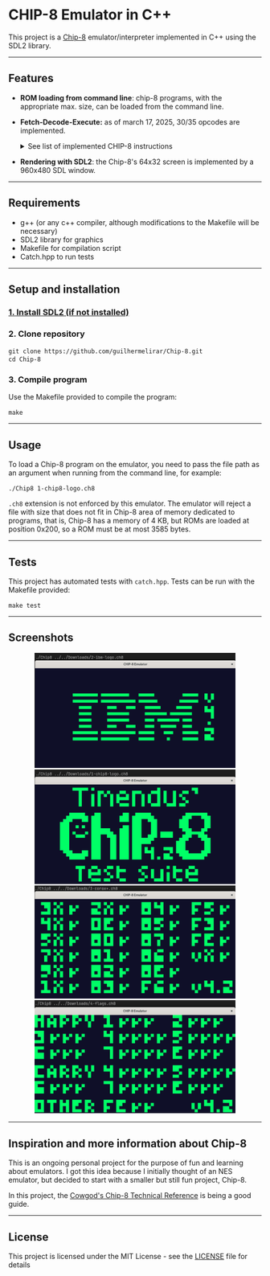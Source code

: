 # CHIP-8 Emulator in C++

This project is a [Chip-8](https://en.wikipedia.org/wiki/CHIP-8) emulator/interpreter implemented in C++ using the SDL2 library. 

---

## Features

- **ROM loading from command line**: chip-8 programs, with the appropriate max. size, can be loaded from the command line.
- **Fetch-Decode-Execute:** as of march 17, 2025, 30/35 opcodes are implemented.
  <details>
    <summary>See list of implemented CHIP-8 instructions</summary>

    - `00E0` **CLS**: Clears screen.
    - `00EE` **RET**: Return from subroutine.
    - `1NNN` **JP *addr***: Jump to address.
    - `2NNN` **CALL *addr***: Call a subroutine at NNN.
    - `3XNN` **SE Vx, byte**: Skip next instruction if Vx is equal to byte.
    - `4XNN` **SNE Vx, byte**: Skip next instruction if Vx is not equal to byte.
    - `5XY0` **SE Vx, Vy**: Skip next instruction if Vx is equal to Vy.
    - `6XNN` **LD Vx *byte***: Loads register Vx with NN.
    - `7XNN` **ADD Vx, *byte***: Add NN to register Vx.
    - `8XY0` **LD Vx, Vy**: Loads Vx as Vy.
    - `8XY1` **OR Vx, Vy**: Loads Vx as Vx OR Vy (bitwise).
    - `8XY2` **AND Vx, Vy**: Loads Vx as Vx AND Vy (bitwise).
    - `8XY3` **XOR Vx, Vy**: Loads Vx as Vx XOR Vy (bitwise).
    - `8XY4` **ADD Vx, Vy**: Adds Vy to Vx and sets VF as 1 if overflow.
    - `8XY5` **SUB Vx, Vy**: Subtracts Vy from Vx and sets VF as not borrow.
    - `8XY6` **SHR Vx {, Vy}**: Shifts Vx 1 bit right and sets VF as previous Vx least significant bit.
    - `8XY7` **SUBN Vx, Vy**: Sets Vx as Vy - Vx and VF as not borrow.
    - `8XYE` **SHL Vx {, Vy}**: Shifts Vx 1 bit left and sets VF as previous Vx most significant bit.
    - `9XY0` **SNE Vx, Vy**: Skips instruction if Vx is not equal to Vy.
    - `ANNN` **LD I**: Loads Index register with NNN.
    - `BNNN` **JP V0, *addr***: Jumps to V0 + NNN.
    - `CXNN` **RND Vx, *byte***: Generates a random number between 0 and 255, does bitwise AND with *byte* and stores
       the result in Vx.
    - `DXYN` **DRW Vx, Vy, N**: Draws a N height sprite located at the memory
       position pointed by I register, in position (Vx, Vy).
    - `EX9E` **SKP Vx**: Skips next instruction if key with value of Vx is pressed.
    - `EXA1` **SKNP Vx**: Skips next instruction if key with value of Vx is not pressed.
    - `FX07` **LD Vx, DT**: Load Vx with value of Delta Timer;
    - `FX1E` **ADD I, Vx**: Values of I and Vx are added and stored in I.
    - `FX33` **LD B, Vx**: Stores the BCD value of Vx in memory, starting from location I. 
    - `FX55` **LD Vx, \[I]**: reads X + 1 values from registers V0 to VX, into memory starting at location I.
    - `FX65` **LD Vx, \[I]**: reads X + 1 values from memory, starting at location I into registers V0 through Vx.

  </details>

- **Rendering with SDL2**: the Chip-8's 64x32 screen is implemented by a 960x480 SDL window.

---

## Requirements

- g++ (or any c++ compiler, although modifications to the Makefile will be necessary)
- SDL2 library for graphics
- Makefile for compilation script
- Catch.hpp to run tests

---

## Setup and installation

### [1. Install SDL2 (if not installed)](https://wiki.libsdl.org/SDL2/Installation)

### 2. Clone repository

```shell
git clone https://github.com/guilhermelirar/Chip-8.git
cd Chip-8
```

### 3. Compile program
Use the Makefile provided to compile the program:

```shell
make
```

---

## Usage
To load a Chip-8 program on the emulator, you need to pass the file path as an argument when running from the command line, for example:

```shell
./Chip8 1-chip8-logo.ch8
```

`.ch8` extension is not enforced by this emulator. The emulator will reject a file with size that does not fit in Chip-8 area of memory dedicated to programs,
that is, Chip-8 has a memory of 4 KB, but ROMs are loaded at position 0x200, so a ROM must be at most 3585 bytes.

---

## Tests

This project has automated tests with `catch.hpp`. Tests can be run with the Makefile provided:
```shell
make test
```

---

## Screenshots
<p align="center">
  <img src="images/ibm-logo-rom.png" width="400">
  <img src="images/chip8-logo-rom.png" width="400">
  <img src="images/corax-rom.png" width="400">
  <img src="images/flags-rom.png" width="400">
</p>

---

## Inspiration and more information about Chip-8

This is an ongoing personal project for the purpose of fun and learning about emulators. 
I got this idea because I initially thought of an NES emulator, but decided to start with a smaller but still fun project, Chip-8.

In this project, the [Cowgod's Chip-8 Technical Reference](http://devernay.free.fr/hacks/chip8/C8TECH10.HTM#dispcoords) is being a good guide.

---

## License
This project is licensed under the MIT License - see the [LICENSE](LICENSE) file for details
